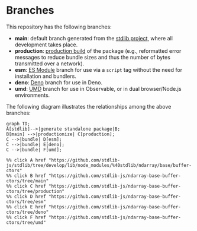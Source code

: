<!--

@license Apache-2.0

Copyright (c) 2022 The Stdlib Authors.

Licensed under the Apache License, Version 2.0 (the "License");
you may not use this file except in compliance with the License.
You may obtain a copy of the License at

    http://www.apache.org/licenses/LICENSE-2.0

Unless required by applicable law or agreed to in writing, software
distributed under the License is distributed on an "AS IS" BASIS,
WITHOUT WARRANTIES OR CONDITIONS OF ANY KIND, either express or implied.
See the License for the specific language governing permissions and
limitations under the License.

-->

# Branches

This repository has the following branches:

-   **main**: default branch generated from the [stdlib project][stdlib-url], where all development takes place.
-   **production**: [production build][production-url] of the package (e.g., reformatted error messages to reduce bundle sizes and thus the number of bytes transmitted over a network).
-   **esm**: [ES Module][esm-url] branch for use via a `script` tag without the need for installation and bundlers.
-   **deno**: [Deno][deno-url] branch for use in Deno.
-   **umd**: [UMD][umd-url] branch for use in Observable, or in dual browser/Node.js environments.

The following diagram illustrates the relationships among the above branches:

```mermaid
graph TD;
A[stdlib]-->|generate standalone package|B;
B[main] -->|productionize| C[production];
C -->|bundle| D[esm];
C -->|bundle| E[deno];
C -->|bundle| F[umd];

%% click A href "https://github.com/stdlib-js/stdlib/tree/develop/lib/node_modules/%40stdlib/ndarray/base/buffer-ctors"
%% click B href "https://github.com/stdlib-js/ndarray-base-buffer-ctors/tree/main"
%% click C href "https://github.com/stdlib-js/ndarray-base-buffer-ctors/tree/production"
%% click D href "https://github.com/stdlib-js/ndarray-base-buffer-ctors/tree/esm"
%% click E href "https://github.com/stdlib-js/ndarray-base-buffer-ctors/tree/deno"
%% click F href "https://github.com/stdlib-js/ndarray-base-buffer-ctors/tree/umd"
```

[stdlib-url]: https://github.com/stdlib-js/stdlib/tree/develop/lib/node_modules/%40stdlib/ndarray/base/buffer-ctors
[production-url]: https://github.com/stdlib-js/ndarray-base-buffer-ctors/tree/production
[deno-url]: https://github.com/stdlib-js/ndarray-base-buffer-ctors/tree/deno
[umd-url]: https://github.com/stdlib-js/ndarray-base-buffer-ctors/tree/umd
[esm-url]: https://github.com/stdlib-js/ndarray-base-buffer-ctors/tree/esm